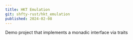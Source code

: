 ```yaml
---
title: HKT Emulation
git: shfty-rust/hkt_emulation
published: 2024-02-08
---
```


Demo project that implements a monadic interface via traits

